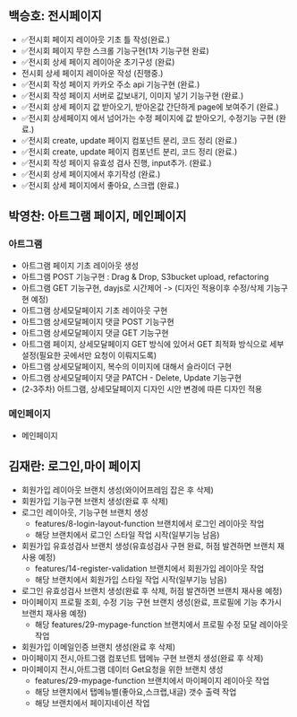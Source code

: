 ## 백승호: 전시페이지

- ✅전시회 페이지 레이아웃 기초 틀 작성(완료.)
- ✅전시회 페이지 무한 스크롤 기능구현(1차 기능구현 완료)
- ✅전시회 상세 페이지 레이아운 초기구성 (완료)
- 전시회 상세 페이지 레이아운 작성 (진행중.)
- ✅전시회 작성 페이지 카카오 주소 api 기능구현 (완료.)
- ✅전시회 작성 페이지 서버로 값보내기, 이미지 넣기 기능구현 (완료.)
- ✅전시회 상세 페이지 값 받아오기, 받아온값 간단하게 page에 보여주기 (완료.)
- ✅전시회 상세페이지 에서 넘어가는 수정 페이지에 값 받아오기, 수정기능 구현 (완료.)
- ✅전시회 create, update 페이지 컴포넌트 분리, 코드 정리 (완료.)
- ✅전시회 create, update 페이지 컴포넌트 분리, 코드 정리 (완료.)
- ✅전시회 작성 페이지 유효성 검사 진행, input추가. (완료.)
- ✅전시회 상세 페이지에서 후기작성 (완료.)
- ✅전시회 상세 페이지에서 좋아요, 스크랩 (완료.)

## 박영찬: 아트그램 페이지, 메인페이지
  ### 아트그램
  - 아트그램 페이지 기초 레이아웃 생성 
  - 아트그램 POST 기능구현 : Drag & Drop, S3bucket upload, refactoring
  - 아트그램 GET 기능구현, dayjs로 시간제어 -> (디자인 적용이후 수정/삭제 기능구현 예정)
  - 아트그램 상세모달페이지 기초 레이아웃 구현
  - 아트그램 상세모달페이지 댓글 POST 기능구현
  - 아트그램 상세모달페이지 댓글 GET 기능구현 
  - 아트그램 페이지, 상세모달페이지 GET 방식에 있어서 GET 최적화 방식으로 세부설정(필요한 곳에서만 요청이 이뤄지도록) 
  - 아트그램 상세모달페이지, 복수의 이미지에 대해서 슬라이더 구현
  - 아트그램 상세모달페이지 댓글 PATCH - Delete, Update 기능구현
  - (2-3주차) 아트그램, 상세모달페이지 디자인 시안 변경에 따른 디자인 적용
 
  ### 메인페이지 
  - 메인페이지 

## 김재란: 로그인,마이 페이지

- 회원가입 레이아웃 브랜치 생성(와이어프레임 잡은 후 삭제)
- 회원가입 기능구현 브랜치 생성(완료 후 삭제)
- 로그인 레이아웃, 기능구현 브랜치 생성
  - features/8-login-layout-function 브랜치에서 로그인 레이아웃 작업
  - 해당 브랜치에서 로그인 스타일 작업 시작(일부기능 남음)
- 회원가입 유효성검사 브랜치 생성(유효성검사 구현 완료, 허점 발견하면 브랜치 재사용 예정)
  - features/14-register-validation 브랜치에서 회원가입 레이아웃 작업
  - 해당 브랜치에서 회원가입 스타일 작업 시작(일부기능 남음)
- 로그인 유효성검사 브랜치 생성(완료 후 삭제, 허점 발견하면 브랜치 재사용 예정)
- 마이페이지 프로필 조회, 수정 기능 구현 브랜치 생성(완료, 프로필에 기능 추가시 브랜치 재사용 예정)
  - 해당 features/29-mypage-function 브랜치에서 프로필 수정 모달 레이아웃 작업
- 회원가입 이메일인증 브랜치 생성(완료 후 삭제)
- 마이페이지 전시,아트그램 컴포넌트 탭메뉴 구현 브랜치 생성(완료 후 삭제)
- 마이페이지 전시,아트그램 데이터 Get요청을 위한 브랜치 생성
  - features/29-mypage-function 브랜치에서 마이페이지 레이아웃 작업
  - 해당 브랜치에서 탭메뉴별(좋아요,스크랩,내글) 갯수 출력 작업
  - 해당 브랜치에서 페이지네이션 작업
